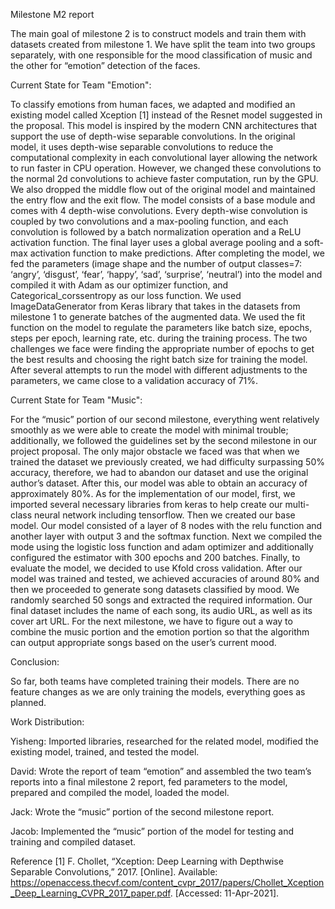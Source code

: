 Milestone M2 report

The main goal of milestone 2 is to construct models and train them with datasets created from milestone 1. We have split the team into two groups separately, with one responsible for the mood classification of music and the other for “emotion” detection of the faces. 

Current State for Team "Emotion":

To classify emotions from human faces, we adapted and modified an existing model called Xception [1] instead of the Resnet model suggested in the proposal. This model is inspired by the modern CNN architectures that support the use of depth-wise separable convolutions. In the original model, it uses depth-wise separable convolutions to reduce the computational complexity in each convolutional layer allowing the network to run faster in CPU operation. However, we changed these convolutions to the normal 2d convolutions to achieve faster computation, run by the GPU. We also dropped the middle flow out of the original model and maintained the entry flow and the exit flow. The model consists of a base module and comes with 4 depth-wise convolutions. Every depth-wise convolution is coupled by two convolutions and a max-pooling function, and each convolution is followed by a batch normalization operation and a ReLU activation function. The final layer uses a global average pooling and a soft-max activation function to make predictions. After completing the model, we fed the parameters (image shape and the number of output classes=7: ‘angry’, ‘disgust’, ‘fear’, ‘happy’, ‘sad’, ‘surprise’, ‘neutral’) into the model and compiled it with Adam as our optimizer function, and Categorical_corssentropy as our loss function. We used ImageDataGenerator from Keras library that takes in the datasets from milestone 1 to generate batches of the augmented data. We used the fit function on the model to regulate the parameters like batch size, epochs, steps per epoch, learning rate, etc. during the training process. The two challenges we face were finding the appropriate number of epochs to get the best results and choosing the right batch size for training the model. After several attempts to run the model with different adjustments to the parameters, we came close to a validation accuracy of 71%.     

Current State for Team "Music":

For the “music” portion of our second milestone, everything went relatively smoothly as we were able to create the model with minimal trouble; additionally, we followed the guidelines set by the second milestone in our project proposal. The only major obstacle we faced was that when we trained the dataset we previously created, we had difficulty surpassing 50% accuracy, therefore, we had to abandon our dataset and use the original author’s dataset. After this, our model was able to obtain an accuracy of approximately 80%. As for the implementation of our model, first, we imported several necessary libraries from keras to help create our multi-class neural network including tensorflow. Then we created our base model. Our model consisted of a layer of 8 nodes with the relu function and another layer with output 3 and the softmax function. Next we compiled the mode using the logistic loss function and adam optimizer and additionally configured the estimator with 300 epochs and 200 batches. Finally, to evaluate the model, we decided to use Kfold cross validation. After our model was trained and tested, we achieved accuracies of around 80% and then we proceeded to generate song datasets classified by mood. We randomly searched 50 songs and extracted the required information. Our final dataset includes the name of each song, its audio URL, as well as its cover art URL. For the next milestone, we have to figure out a way to combine the music portion and the emotion portion so that the algorithm can output appropriate songs based on the user’s current mood.

Conclusion:

So far, both teams have completed training their models. There are no feature changes as we are only training the models, everything goes as planned. 

Work Distribution:

Yisheng: Imported libraries, researched for the related model, modified the existing model, trained, and tested the model.

David: Wrote the report of team “emotion” and assembled the two team’s reports into a final milestone 2 report, fed parameters to the model, prepared and compiled the model, loaded the model. 

Jack: Wrote the “music” portion of the second milestone report.

Jacob: Implemented the “music” portion of the model for testing and training and compiled dataset.

Reference
[1]  F. Chollet, “Xception: Deep Learning with Depthwise Separable Convolutions,” 2017. [Online]. Available: https://openaccess.thecvf.com/content_cvpr_2017/papers/Chollet_Xception_Deep_Learning_CVPR_2017_paper.pdf. [Accessed: 11-Apr-2021]. 
